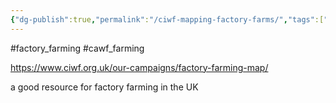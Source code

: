 ```yaml
---
{"dg-publish":true,"permalink":"/ciwf-mapping-factory-farms/","tags":["#factory_farming","#uk","#cawf_farming"],"created":"2025-10-23T17:42:47.349+01:00","updated":"2025-10-23T18:06:08.710+01:00"}
---
```


#factory_farming #cawf_farming

https://www.ciwf.org.uk/our-campaigns/factory-farming-map/

a good resource for factory farming in the UK